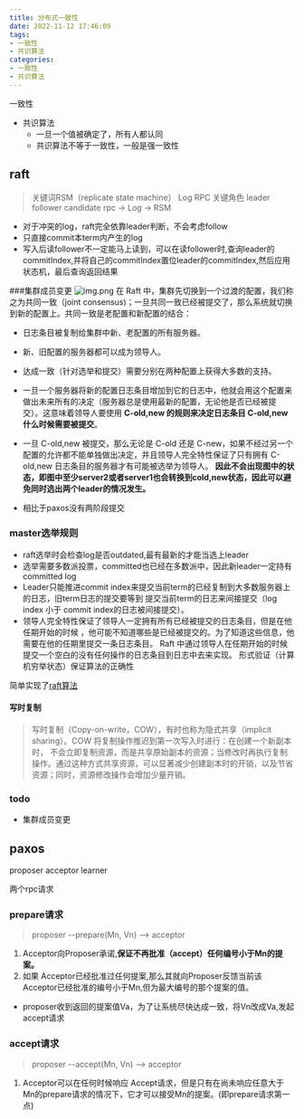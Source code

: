 ```yaml
---
title: 分布式一致性
date: 2022-11-12 17:46:09
tags:
- 一致性
- 共识算法
categories:
- 一致性
- 共识算法
---
```

一致性
* 共识算法 
  * 一旦一个值被确定了，所有人都认同 
  * 共识算法不等于一致性，一般是强一致性
<!-- more -->
## raft
> 关键词RSM（replicate state machine） Log  RPC
> 关键角色 leader follower candidate
> rpc -> Log -> RSM
* 对于冲突的log，raft完全依靠leader判断，不会考虑follow
* 只直接commit本term内产生的log
* 写入后读follower不一定能马上读到，可以在读follower时,查询leader的commitIndex,并将自己的commitIndex置位leader的commitIndex,然后应用状态机，最后查询返回结果

###集群成员变更
![img.png](/images/consistence/img.png)
在 Raft 中，集群先切换到一个过渡的配置，我们称之为共同一致（joint consensus)；一旦共同一致已经被提交了，那么系统就切换到新的配置上。共同一致是老配置和新配置的结合：

* 日志条目被复制给集群中新、老配置的所有服务器。
* 新、旧配置的服务器都可以成为领导人。
* 达成一致（针对选举和提交）需要分别在两种配置上获得大多数的支持。

* 一旦一个服务器将新的配置日志条目增加到它的日志中，他就会用这个配置来做出未来所有的决定（服务器总是使用最新的配置，无论他是否已经被提交）。这意味着领导人要使用 **C-old,new 的规则来决定日志条目 C-old,new 什么时候需要被提交**。
* 一旦 C-old,new 被提交，那么无论是 C-old 还是 C-new，如果不经过另一个配置的允许都不能单独做出决定，并且领导人完全特性保证了只有拥有 C-old,new 日志条目的服务器才有可能被选举为领导人。
**因此不会出现图中的状态，即图中至少server2或者server1也会转换到cold,new状态，因此可以避免同时选出两个leader的情况发生。**

* 相比于paxos没有两阶段提交 


### master选举规则
* raft选举时会检查log是否outdated,最有最新的才能当选上leader
* 选举需要多数派投票，committed也已经在多数派中，因此新leader一定持有committed log
* Leader只能推进commit index来提交当前term的已经复制到大多数服务器上的日志，旧term日志的提交要等到
  提交当前term的日志来间接提交（log index 小于 commit index的日志被间接提交）。
* 领导人完全特性保证了领导人一定拥有所有已经被提交的日志条目，但是在他任期开始的时候
，他可能不知道哪些是已经被提交的。为了知道这些信息，他需要在他的任期里提交一条日志条目。
Raft 中通过领导人在任期开始的时候提交一个空白的没有任何操作的日志条目到日志中去来实现。
形式验证（计算机穷举状态）保证算法的正确性

简单实现了[raft算法](https://github.com/Xuwudong/myraft)
#### 写时复制
>写时复制（Copy-on-write，COW），有时也称为隐式共享（implicit sharing）。COW 将复制操作推迟到第一次写入时进行：在创建一个新副本时，
不会立即复制资源，而是共享原始副本的资源；当修改时再执行复制操作。通过这种方式共享资源，可以显著减少创建副本时的开销，以及节省资源；同时，资源修改操作会增加少量开销。


### todo
* 集群成员变更


## paxos
proposer acceptor learner

两个rpc请求
### prepare请求
> proposer  --prepare(Mn, Vn) --> acceptor
1. Acceptor向Proposer承诺,**保证不再批准（accept）任何编号小于Mn的提案。**
2. 如果 Acceptor已经批准过任何提案,那么其就向Proposer反馈当前该Acceptor已经批准的编号小于Mn,但为最大编号的那个提案的值。
  * proposer收到返回的提案值Va，为了让系统尽快达成一致，将Vn改成Va,发起accept请求

### accept请求
> proposer  --accept(Mn, Vn) --> acceptor
1. Acceptor可以在任何时候响应 Accept请求，但是只有在尚未响应任意大于Mn的prepare请求的情况下，它才可以接受Mn的提案。(即prepare请求第一点)